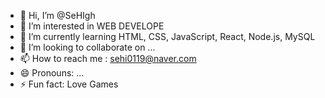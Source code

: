 - 👋 Hi, I’m @SeHIgh
- 👀 I’m interested in WEB DEVELOPE
- 🌱 I’m currently learning HTML, CSS, JavaScript, React, Node.js, MySQL
- 💞️ I’m looking to collaborate on ...
- 📫 How to reach me : sehi0119@naver.com
- 😄 Pronouns: ...
- ⚡ Fun fact: Love Games

<!---
SeHIgh/SeHIgh is a ✨ special ✨ repository because its `README.md` (this file) appears on your GitHub profile.
You can click the Preview link to take a look at your changes.
--->
